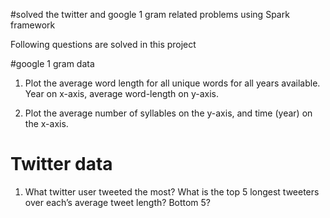 #solved the twitter and google 1 gram related problems using Spark framework

Following questions are solved in this project

#google 1 gram data

1.	Plot the average word length for all unique words for all years available.  Year on x-axis, average word-length on y-axis.

2.	Plot the average number of syllables on the y-axis, and time (year) on the x-axis.


# Twitter data 

1.	What twitter user tweeted the most?  What is the top 5 longest tweeters over each’s average tweet length?  Bottom 5?



